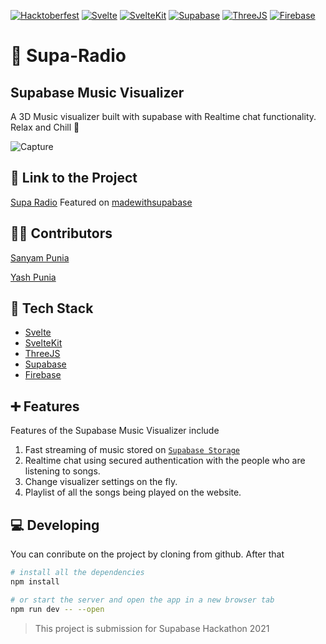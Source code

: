 [![Hacktoberfest](https://img.shields.io/static/v1?label=hacktoberfest&message=hackathon&color=90a88b&style=flat-square)](https://hacktoberfest.digitalocean.com/)
[![Svelte](https://img.shields.io/static/v1?label=svelte&message=js&color=important&style=flat-square)](https://svelte.dev/)
[![SvelteKit](https://img.shields.io/static/v1?label=svelte&message=kit&color=important&style=flat-square)](https://kit.svelte.dev/)
[![Supabase](https://img.shields.io/static/v1?label=supabase&message=database&color=red&style=flat-square)](https://supabase.io/)
[![ThreeJS](https://img.shields.io/static/v1?label=threejs&message=visualizer&color=blue&style=flat-square)](https://threejs.org/)
[![Firebase](https://img.shields.io/static/v1?label=firebase&message=hosting&color=ff69b4&style=flat-square)](https://firebase.google.com/)

# 🎵 Supa-Radio

## Supabase Music Visualizer

A 3D Music visualizer built with supabase with Realtime chat functionality. Relax and Chill 🎵

![Capture](https://user-images.githubusercontent.com/35108041/136731508-4fa7d47d-6c94-46f1-b5f6-7ba12d30d60d.PNG)

## 🔗 Link to the Project

[Supa Radio](https://suparadio-viz.web.app/)
Featured on [madewithsupabase](https://www.madewithsupabase.com/p/supa-radio)

## 👨‍🌾 Contributors

[Sanyam Punia](https://github.com/SanyamPunia) 

[Yash Punia](https://github.com/Yash-Punia)

## 🔌 Tech Stack

  * [Svelte](https://svelte.dev/)
  * [SvelteKit](https://kit.svelte.dev/)
  * [ThreeJS](https://threejs.org/)
  * [Supabase](https://supabase.io/)
  * [Firebase](https://firebase.google.com/)

## ➕ Features

Features of the Supabase Music Visualizer include
1. Fast streaming of music stored on [`Supabase Storage`](https://supabase.io/docs/guides/storage)
2. Realtime chat using secured authentication with the people who are listening to songs.
3. Change visualizer settings on the fly.
4. Playlist of all the songs being played on the website.

## 💻 Developing

You can conribute on the project by cloning from github. After that

```bash
# install all the dependencies
npm install

# or start the server and open the app in a new browser tab
npm run dev -- --open
```

> This project is submission for Supabase Hackathon 2021
